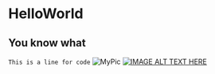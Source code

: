 # HelloWorld
## You know what
`This is a line for code`
![MyPic](http://blog.iconfinder.com/wp-content/uploads/2014/03/1394141400_eye_black_circle1.png.pagespeed.ce.ly0J4jWC8V.png)
[![IMAGE ALT TEXT HERE](https://lh3.googleusercontent.com/IpKJEd52l7TFnd3HkYk7pUMZUYgl0T36EuT0WN3H5VKDWixJWszqJp3JX4ShTwHbpx4=w300)](https://www.youtube.com/watch?v=Po9uYbdMzLA)
